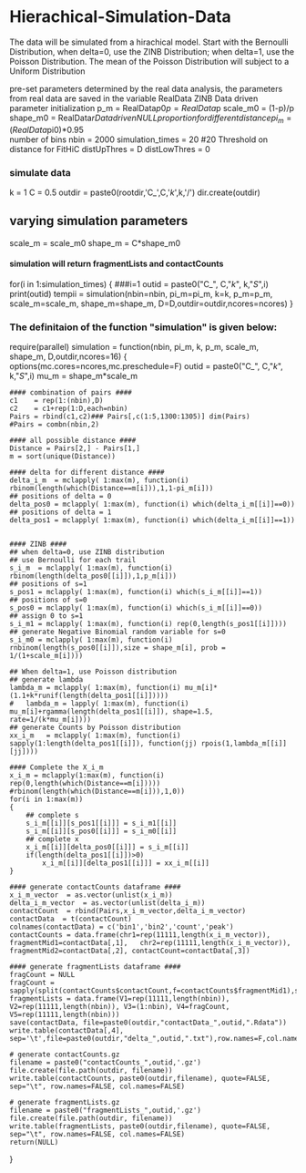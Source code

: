 # Hierachical-Simulation-Data
The data will be simulated from a hirachical model. Start with the Bernoulli Distribution, when delta=0, use the ZINB Distribution; when delta=1, use the Poisson Distribution. The mean of the Poisson Distribution will subject to a Uniform Distribution

pre-set parameters determined by the real data analysis, the parameters from real data are saved in the variable RealData
ZINB Data driven parameter initialization
	p_m = RealData$p0
	p   = RealData$p
	scale_m0 = (1-p)/p
	shape_m0 = RealData$r
Data driven NULL proportion for different distance	
	pi_m = (RealData$pi0)*0.95				
number of bins
	nbin = 2000
	simulation_times = 20 #20
Threshold on distance for FitHiC
	distUpThres  = D
	distLowThres = 0

### simulate data
k = 1
C = 0.5
outdir = paste0(rootdir,'C_',C,'_k_',k,'/')
dir.create(outdir)
## varying simulation parameters
scale_m = scale_m0
shape_m = C*shape_m0
#### simulation will return fragmentLists and contactCounts ####		
for(i in 1:simulation_times)
{
	###i=1
	outid = paste0("C_", C,"_k_", k,"_S_",i)
	print(outid)
	tempii = simulation(nbin=nbin, pi_m=pi_m, k=k, p_m=p_m, scale_m=scale_m, shape_m=shape_m, D=D,outdir=outdir,ncores=ncores)
}		


### The definitaion of the function "simulation" is given below:
require(parallel)
simulation = function(nbin, pi_m, k, p_m, scale_m, shape_m, D,outdir,ncores=16)
{    
    options(mc.cores=ncores,mc.preschedule=F)
    outid = paste0("C_", C,"_k_", k,"_S_",i)
    mu_m    = shape_m*scale_m		

    #### combination of pairs ####
    c1 	  = rep(1:(nbin),D)
    c2    = c1+rep(1:D,each=nbin)
    Pairs = rbind(c1,c2)### Pairs[,c(1:5,1300:1305)] dim(Pairs)
    #Pairs = combn(nbin,2)  
	
    #### all possible distance ####
    Distance = Pairs[2,] - Pairs[1,]
    m = sort(unique(Distance))
    
    #### delta for different distance ####
    delta_i_m  = mclapply( 1:max(m), function(i) rbinom(length(which(Distance==m[i])),1,1-pi_m[i]))
    ## positions of delta = 0
    delta_pos0 = mclapply( 1:max(m), function(i) which(delta_i_m[[i]]==0))
    ## positions of delta = 1
    delta_pos1 = mclapply( 1:max(m), function(i) which(delta_i_m[[i]]==1))
    
    
    #### ZINB ####
    ## when delta=0, use ZINB distribution
    ## use Bernoulli for each trail
    s_i_m  = mclapply( 1:max(m), function(i) rbinom(length(delta_pos0[[i]]),1,p_m[i]))
    ## positions of s=1
    s_pos1 = mclapply( 1:max(m), function(i) which(s_i_m[[i]]==1))
    ## positions of s=0
    s_pos0 = mclapply( 1:max(m), function(i) which(s_i_m[[i]]==0))
    ## assign 0 to s=1
    s_i_m1 = mclapply( 1:max(m), function(i) rep(0,length(s_pos1[[i]])))
    ## generate Negative Binomial random variable for s=0
    s_i_m0 = mclapply( 1:max(m), function(i) rnbinom(length(s_pos0[[i]]),size = shape_m[i], prob = 1/(1+scale_m[i])))
        
    ## When delta=1, use Poisson distribution
    ## generate lambda
   	lambda_m = mclapply( 1:max(m), function(i) mu_m[i]*(1.1+k*runif(length(delta_pos1[[i]]))))
    #	lambda_m = lapply( 1:max(m), function(i) mu_m[i]+rgamma(length(delta_pos1[[i]]), shape=1.5, rate=1/(k*mu_m[i])))   
    ## generate Counts by Poisson distribution
    xx_i_m   = mclapply( 1:max(m), function(i) sapply(1:length(delta_pos1[[i]]), function(jj) rpois(1,lambda_m[[i]][jj])))
    
    #### Complete the X_i_m
    x_i_m = mclapply(1:max(m), function(i) rep(0,length(which(Distance==m[i])))) #rbinom(length(which(Distance==m[i])),1,0))
    for(i in 1:max(m))
    {
        ## complete s
        s_i_m[[i]][s_pos1[[i]]] = s_i_m1[[i]]
        s_i_m[[i]][s_pos0[[i]]] = s_i_m0[[i]]        
        ## complete x
        x_i_m[[i]][delta_pos0[[i]]] = s_i_m[[i]]
		if(length(delta_pos1[[i]])>0)
			x_i_m[[i]][delta_pos1[[i]]] = xx_i_m[[i]]     
    }
    
    #### generate contactCounts dataframe ####
    x_i_m_vector  = as.vector(unlist(x_i_m))
    delta_i_m_vector  = as.vector(unlist(delta_i_m))
    contactCount  = rbind(Pairs,x_i_m_vector,delta_i_m_vector)
    contactData  = t(contactCount)
    colnames(contactData) = c('bin1','bin2','count','peak')
    contactCounts = data.frame(chr1=rep(11111,length(x_i_m_vector)), fragmentMid1=contactData[,1],   chr2=rep(11111,length(x_i_m_vector)), fragmentMid2=contactData[,2], contactCount=contactData[,3])        
    
	#### generate fragmentLists dataframe ####
    fragCount = NULL
    fragCount = sapply(split(contactCounts$contactCount,f=contactCounts$fragmentMid1),sum)#rowSums(x_i_m_matrix)
    fragmentLists = data.frame(V1=rep(11111,length(nbin)), V2=rep(11111,length(nbin)), V3=(1:nbin), V4=fragCount, V5=rep(11111,length(nbin)))
    save(contactData, file=paste0(outdir,"contactData_",outid,".Rdata"))
    write.table(contactData[,4], sep='\t',file=paste0(outdir,"delta_",outid,".txt"),row.names=F,col.names=F,quote=F)
    
	# generate contactCounts.gz
    filename = paste0("contactCounts_",outid,'.gz')
    file.create(file.path(outdir, filename))			
    write.table(contactCounts, paste0(outdir,filename), quote=FALSE, sep="\t", row.names=FALSE, col.names=FALSE)
    
	# generate fragmentLists.gz
    filename = paste0("fragmentLists_",outid,'.gz')
    file.create(file.path(outdir, filename))
    write.table(fragmentLists, paste0(outdir,filename), quote=FALSE, sep="\t", row.names=FALSE, col.names=FALSE)
    return(NULL)			
}    
    
